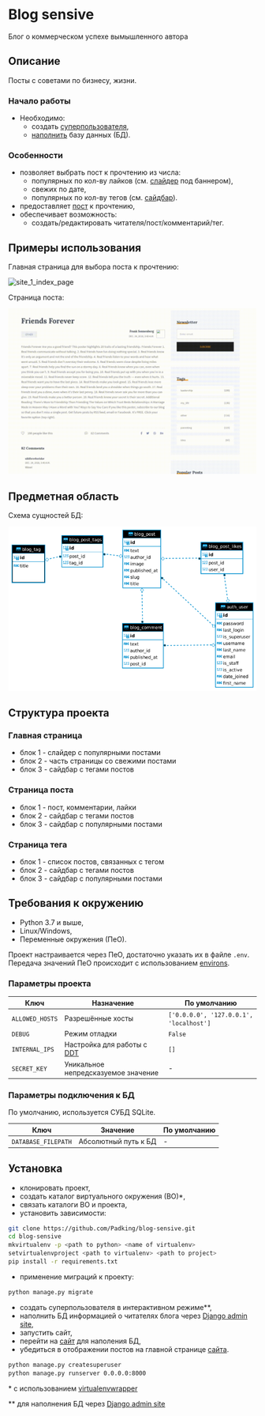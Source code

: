 # Blog sensive

Блог о коммерческом успехе вымышленного автора

## Описание

Посты с советами по бизнесу, жизни.

### Начало работы

- Необходимо:
  + создать [суперпользователя](https://github.com/Padking/blog-sensive#установка),
  + [наполнить](https://github.com/Padking/blog-sensive#установка) базу данных (БД).

### Особенности

- позволяет выбрать пост к прочтению из числа:
  * популярных по кол-ву лайков (см. [слайдер](https://github.com/Padking/blog-sensive#главная-страница) под баннером),
  * свежих по дате,
  * популярных по кол-ву тегов (см. [сайдбар](https://github.com/Padking/blog-sensive#главная-страница)).
- предоставляет [пост](https://github.com/Padking/blog-sensive#страница-поста) к прочтению,
- обеспечивает возможность:
  * создать/редактировать читателя/пост/комментарий/тег.

## Примеры использования

  Главная страница для выбора поста к прочтению:

  ![site_1_index_page](https://github.com/Padking/blog-sensive/blob/master/screenshots/site_1_index_page.gif)


  Страница поста:

  ![site_2_posts_page](https://github.com/Padking/blog-sensive/blob/master/screenshots/site_2_posts_page.gif)


## Предметная область

  Схема сущностей БД:

  ![db_scheme](https://github.com/Padking/blog-sensive/blob/master/screenshots/db_scheme.png)


## Структура проекта

### Главная страница

* блок 1 - слайдер с популярными постами
* блок 2 - часть страницы со свежими постами
* блок 3 - сайдбар с тегами постов

### Страница поста

* блок 1 - пост, комментарии, лайки
* блок 2 - сайдбар с тегами постов
* блок 3 - сайдбар с популярными постами

### Страница тега

* блок 1 - список постов, связанных с тегом
* блок 2 - сайдбар с тегами постов
* блок 3 - сайдбар с популярными постами

## Требования к окружению

* Python 3.7 и выше,
* Linux/Windows,
* Переменные окружения (ПеО).

Проект настраивается через ПеО, достаточно указать их в файле `.env`.
Передача значений ПеО происходит с использованием [environs](https://pypi.org/project/environs/).

### Параметры проекта

|       Ключ        |     Назначение     |   По умолчанию   |
|-------------------|------------------|------------------|
|`ALLOWED_HOSTS`| Разрешённые хосты |`['0.0.0.0', '127.0.0.1', 'localhost']`|
|`DEBUG`| Режим отладки |`False`|
|`INTERNAL_IPS`| Настройка для работы с [DDT](https://django-debug-toolbar.readthedocs.io/en/latest/index.html) |`[]`|
|`SECRET_KEY`| Уникальное непредсказуемое значение |-|

### Параметры подключения к БД

По умолчанию, используется СУБД SQLite.

|       Ключ        |     Значение     |   По умолчанию   |
|-------------------|------------------|------------------|
|`DATABASE_FILEPATH`| Абсолютный путь к БД | - |

## Установка

- клонировать проект,
- создать каталог виртуального окружения (ВО)*,
- связать каталоги ВО и проекта,
- установить зависимости:
```sh
git clone https://github.com/Padking/blog-sensive.git
cd blog-sensive
mkvirtualenv -p <path to python> <name of virtualenv>
setvirtualenvproject <path to virtualenv> <path to project>
pip install -r requirements.txt
```

- применение миграций к проекту:
```sh
python manage.py migrate
```

- создать суперпользователя в интерактивном режиме**,
- наполнить БД информацией о читателях блога через [Django admin site](https://docs.djangoproject.com/en/3.1/ref/contrib/admin/),
- запустить сайт,
- перейти на [сайт](http://127.0.0.1:8000/admin/) для наполения БД,
- убедиться в отображении постов на главной странице [сайта](http://127.0.0.1:8000/).
```bash
python manage.py createsuperuser
python manage.py runserver 0.0.0.0:8000
```



\* с использованием [virtualenvwrapper](https://virtualenvwrapper.readthedocs.io/en/latest/index.html)

\** для наполнения БД через [Django admin site](https://docs.djangoproject.com/en/3.1/ref/contrib/admin/)
